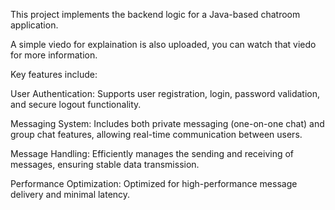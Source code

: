 This project implements the backend logic for a Java-based chatroom application. 

A simple viedo for explaination is also uploaded, you can watch that viedo for more information.

Key features include:

User Authentication: Supports user registration, login, password validation, and secure logout functionality.

Messaging System: Includes both private messaging (one-on-one chat) and group chat features, allowing real-time communication between users.

Message Handling: Efficiently manages the sending and receiving of messages, ensuring stable data transmission.

Performance Optimization: Optimized for high-performance message delivery and minimal latency.
